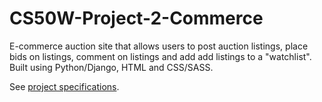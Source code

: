 # CS50W-Project-2-Commerce

E-commerce auction site that allows users to post auction listings, place bids on listings, comment on listings and add add listings to a "watchlist". Built using Python/Django, HTML and CSS/SASS.

See [project specifications](https://cs50.harvard.edu/web/2020/projects/2/commerce/).
